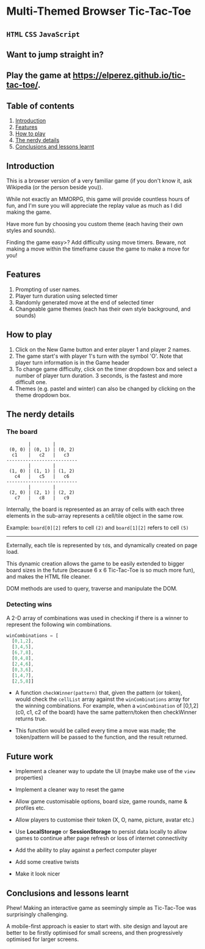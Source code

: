 # Multi-Themed Browser Tic-Tac-Toe
`HTML` `CSS` `JavaScript`
----
## Want to jump straight in?
Play the game at https://elperez.github.io/tic-tac-toe/.
----
## Table of contents
1. [Introduction](#introduction)
2. [Features](#features)
3. [How to play](#how-to-play)
4. [The nerdy details](#the-nerdy-details)
5. [Conclusions and lessons learnt](#conclusions-and-lessons-learnt)

## Introduction
This is a browser version of a very familiar game (if you don't know it, ask Wikipedia (or the person beside you)).

While not exactly an MMORPG, this game will provide countless hours of fun, and I'm sure you will appreciate the replay value as much as I did making the game.

Have more fun by choosing you custom theme (each having their own styles and sounds).

Finding the game easy>? Add difficulty using move timers. Beware, not making a move within the timeframe cause the game to make a move for you!

## Features
1. Prompting of user names.
2. Player turn duration using selected timer
3. Randomly generated move at the end of selected timer
3. Changeable game themes (each has their own style background, and sounds)

## How to play
1. Click on the New Game button and enter player 1 and player 2 names.
2. The game start's with player 1's turn with the symbol 'O'. Note that player turn information is in the Game header
3. To change game difficulty, click on the timer dropdown box and select a number of player turn duration. 3 seconds, is the fastest and more difficult one.
4. Themes (e.g. pastel and winter) can also be changed by clicking on the theme dropdown box.

## The nerdy details

### The board
```
        |        |
 (0, 0) | (0, 1) | (0, 2)
  c1    |   c2   |   c3
--------------------------
        |        |
 (1, 0) | (1, 1) | (1, 2)
   c4   |   c5   |   c6
--------------------------
        |        |
 (2, 0) | (2, 1) | (2, 2)
   c7   |   c8   |   c9
```

Internally, the board is represented as an array of cells with each three elements in the sub-array represents a cell/tile object in the same row.

Example: `board[0][2]` refers to cell `(2)` and `board[1][2]` refers to cell `(5)`

***

Externally, each tile is represented by `td`s, and dynamically created on page load.

This dynamic creation allows the game to be easily extended to bigger board sizes in the future (because 6 x 6 Tic-Tac-Toe is so much more fun), and makes the HTML file cleaner.

DOM methods are used to query, traverse and manipulate the DOM.

### Detecting wins

A 2-D array of combinations was used in checking if there is a winner to represent the following win combinations.
```javascript
winCombinations = [
  [0,1,2],
  [3,4,5],
  [6,7,8],
  [0,4,8],
  [2,4,6],
  [0,3,6],
  [1,4,7],
  [2,5,8]]
```

* A function `checkWinner(pattern)` that, given the pattern (or token), would check the `cellList` array against the `winCombinations` array for the winning combinations. For example, when a `winCombination` of [0,1,2] (c0, c1, c2 of the board) have the same pattern/token then checkWinner returns true.

* This function would be called every time a move was made; the token/pattern will be passed to the function, and the result returned.

## Future work
* Implement a cleaner way to update the UI (maybe make use of the `view` properties)

* Implement a cleaner way to reset the game

* Allow game customisable options, board size, game rounds, name & profiles etc.

* Allow players to customise their token (X, O, name, picture, avatar etc.)

* Use **LocalStorage** or **SessionStorage** to persist data locally to allow games to continue after page refresh or loss of internet connectivity

* Add the ability to play against a perfect computer player

* Add some creative twists

* Make it look nicer

## Conclusions and lessons learnt
Phew! Making an interactive game as seemingly simple as Tic-Tac-Toe was surprisingly challenging.

A mobile-first approach is easier to start with. site design and layout are better to be firstly optimised for small screens, and then progressively optimised for larger screens.
